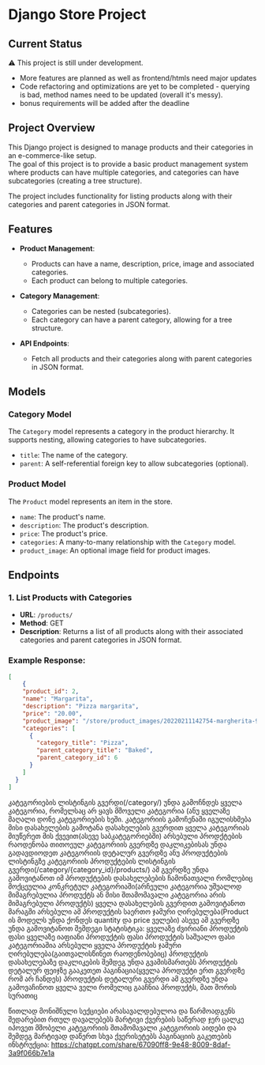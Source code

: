 # Django Store Project

## Current Status
⚠️ This project is still under development.

* More features are planned as well as frontend/htmls need major updates
* Code refactoring and optimizations are yet to be completed - querying is bad, method names need to be updated (overall it's messy).
* bonus requirements will be added after the deadline

## Project Overview

This Django project is designed to manage products and their categories in an e-commerce-like setup. <br>
The goal of this project is to provide a basic product management system where products can have multiple categories, and categories can have subcategories (creating a tree structure). 

The project includes functionality for listing products along with their categories and parent categories in JSON format.

## Features

- **Product Management**: 
  - Products can have a name, description, price, image and associated categories.
  - Each product can belong to multiple categories.

- **Category Management**:
  - Categories can be nested (subcategories).
  - Each category can have a parent category, allowing for a tree structure.
  
- **API Endpoints**:
  - Fetch all products and their categories along with parent categories in JSON format.

## Models

### Category Model

The `Category` model represents a category in the product hierarchy. It supports nesting, allowing categories to have subcategories.

- `title`: The name of the category.
- `parent`: A self-referential foreign key to allow subcategories (optional).

### Product Model

The `Product` model represents an item in the store. 

- `name`: The product's name.
- `description`: The product's description.
- `price`: The product's price.
- `categories`: A many-to-many relationship with the `Category` model.
- `product_image`: An optional image field for product images.

## Endpoints

### 1. **List Products with Categories**

- **URL**: `/products/`
- **Method**: GET
- **Description**: Returns a list of all products along with their associated categories and parent categories in JSON format.

### Example Response:
```json
[
    {
    "product_id": 2,
    "name": "Margarita",
    "description": "Pizza margarita",
    "price": "20.00",
    "product_image": "/store/product_images/20220211142754-margherita-9920_5a73220e-4a1a-4d33-b38f-26e98e3cd986.jpg",
    "categories": [
      {
        "category_title": "Pizza",
        "parent_category_title": "Baked",
        "parent_category_id": 6
      }
    ]
  }
]
```





კატეგორიების ლისტინგის გვერდი(/category/)
უნდა გამოჩნდეს ყველა კატეგორია, რომელსაც არ ყავს მშოველი კატეგორია (ანუ ყველაზე მაღალი დონე კატეგორიების ხეში.
კატეგორიის გამოჩენაში იგულისხმება მისი დასახელების გამოტანა
დასახელების გვერდით ყველა კატეგორიას მიუწერეთ მის ქვევით(ასევე საბკატეგორიებში) არსებული პროდქტების რაოდენობა
თითოეულ კატეგორიის გვერდზე დაკლიკებისას უნდა გადავდიოდეთ კატეგორიის დეტალურ გვერდზე ანუ პროდუქტების ლისტინგზე
კატეგორიის პროდუქტების ლისტინგის გვერდი(/category/{category_id}/products/)
ამ გვერდზე უნდა გამოვიტანოთ იმ პროდუქტების დასახელებების ჩამონათვალი რომლებიც მოქცეულია კონკრეტულ კატეგორიაში(არჩეული კატეგორია უშუალოდ მიმაგრებულია პროდუქტს ან მისი შთამომავალი კატეგორია არის მიმაგრებული პროდუქტს)
ყველა დასახელების გვერდით გამოვიტანოთ მარაგში არსებული ამ პროდუქტის საერთო ჯამური ღირებულება(Product ის მოდელს უნდა ქონდეს quantity და price ველები)
ასევე ამ გვერდზე უნდა გამოვიტანოთ შემდეგი სტატისტიკა:
ყველაზე ძვირიანი პროდუქტის ფასი
ყველაზე იაფიანი პროდუქტის ფასი
პროდუქტის საშუალო ფასი
კატეგორიაშია არსებული ყველა პროდუქტის ჯამური ღირებულება(გაითვალისწინეთ რაოდენობებიც)
პროდუქტის დასახელებაზე დაკლიკების შემდეგ უნდა გვამისმართებს პროდუქტის დეტალურ ფეიჯზე
გააკეთეთ პაგინაცია(ყველა პროდუქტი ერთ გვერდზე რომ არ ჩანდეს)
პროდუქტის დეტალური გვერდი
ამ გვერდზე უნდა გამოვაჩინოთ ყველა ველი რომელიც გააჩნია პროდუქტს, მათ შორის სურათიც


წითლად მონიშნული სექციები არასავალდებულოა და წარმოადგენს შედარებით რთულ დავალებებს
მარტივი ქვერების საწერად ჯერ ცალკე იპოვეთ მშობელი კატეგორიის შთამომავალი კატეგორიის აიდები და შემდეგ მარტივად დაწერთ სხვა ქვერისეტებს
პაგინაციის გაკეთების ინსტრუქცია: https://chatgpt.com/share/67090ff8-9e48-8009-8daf-3a9f066b7e1a